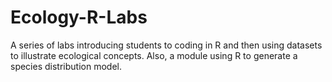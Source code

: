 # Ecology-R-Labs
A series of labs introducing students to coding in R and then using datasets to illustrate ecological concepts. Also, a module using R to generate a species distribution model. 
